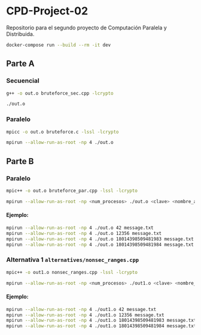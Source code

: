 # CPD-Project-02
Repositorio para el segundo proyecto de Computación Paralela y Distribuida.

```bash
docker-compose run --build --rm -it dev
```

## Parte A
### Secuencial
```bash
g++ -o out.o bruteforce_sec.cpp -lcrypto
```
```bash
./out.o
```
### Paralelo
```bash
mpicc -o out.o bruteforce.c -lssl -lcrypto
```

```bash
mpirun --allow-run-as-root -np 4 ./out.o
```

## Parte B
### Paralelo
```bash
mpic++ -o out.o bruteforce_par.cpp -lssl -lcrypto
```

```bash
mpirun --allow-run-as-root -np <num_procesos> ./out.o <clave> <nombre_archivo_txt>
```

#### Ejemplo:
```bash
mpirun --allow-run-as-root -np 4 ./out.o 42 message.txt
mpirun --allow-run-as-root -np 4 ./out.o 12356 message.txt
mpirun --allow-run-as-root -np 4 ./out.o 18014398509481983 message.txt
mpirun --allow-run-as-root -np 4 ./out.o 18014398509481984 message.txt
```

### Alternativa 1 ```alternatives/nonsec_ranges.cpp```
```bash
mpic++ -o out1.o nonsec_ranges.cpp -lssl -lcrypto
```

```bash
mpirun --allow-run-as-root -np <num_procesos> ./out1.o <clave> <nombre_archivo_txt>
```

#### Ejemplo:
```bash
mpirun --allow-run-as-root -np 4 ./out1.o 42 message.txt
mpirun --allow-run-as-root -np 4 ./out1.o 12356 message.txt
mpirun --allow-run-as-root -np 4 ./out1.o 18014398509481983 message.txt
mpirun --allow-run-as-root -np 4 ./out1.o 18014398509481984 message.txt
```
